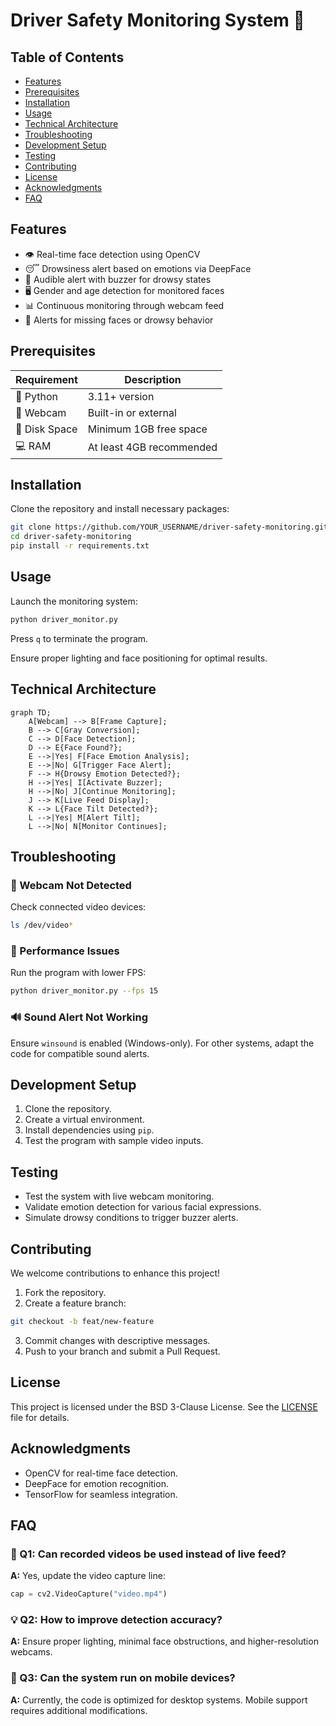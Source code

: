 # Driver Safety Monitoring System 🚦

## Table of Contents
- [Features](#features)
- [Prerequisites](#prerequisites)
- [Installation](#installation)
- [Usage](#usage)
- [Technical Architecture](#technical-architecture)
- [Troubleshooting](#troubleshooting)
- [Development Setup](#development-setup)
- [Testing](#testing)
- [Contributing](#contributing)
- [License](#license)
- [Acknowledgments](#acknowledgments)
- [FAQ](#faq)

## Features
- 👁️ Real-time face detection using OpenCV
- 😴 Drowsiness alert based on emotions via DeepFace
- 🔔 Audible alert with buzzer for drowsy states
- 🖥️ Gender and age detection for monitored faces
- 📊 Continuous monitoring through webcam feed
- 🚨 Alerts for missing faces or drowsy behavior

## Prerequisites

| Requirement   | Description |
|--------------|-------------|
| 🐍 Python    | 3.11+ version |
| 📸 Webcam    | Built-in or external |
| 💾 Disk Space | Minimum 1GB free space |
| 💻 RAM       | At least 4GB recommended |

## Installation
Clone the repository and install necessary packages:

```bash
git clone https://github.com/YOUR_USERNAME/driver-safety-monitoring.git
cd driver-safety-monitoring
pip install -r requirements.txt
```

## Usage
Launch the monitoring system:

```bash
python driver_monitor.py
```

Press `q` to terminate the program.

Ensure proper lighting and face positioning for optimal results.

## Technical Architecture

```mermaid
graph TD;
    A[Webcam] --> B[Frame Capture];
    B --> C[Gray Conversion];
    C --> D[Face Detection];
    D --> E{Face Found?};
    E -->|Yes| F[Face Emotion Analysis];
    E -->|No| G[Trigger Face Alert];
    F --> H{Drowsy Emotion Detected?};
    H -->|Yes| I[Activate Buzzer];
    H -->|No| J[Continue Monitoring];
    J --> K[Live Feed Display];
    K --> L{Face Tilt Detected?};
    L -->|Yes| M[Alert Tilt];
    L -->|No| N[Monitor Continues];
```

## Troubleshooting

### 🎥 Webcam Not Detected
Check connected video devices:

```bash
ls /dev/video*
```

### 🐌 Performance Issues
Run the program with lower FPS:

```bash
python driver_monitor.py --fps 15
```

### 🔊 Sound Alert Not Working
Ensure `winsound` is enabled (Windows-only). For other systems, adapt the code for compatible sound alerts.

## Development Setup
1. Clone the repository.
2. Create a virtual environment.
3. Install dependencies using `pip`.
4. Test the program with sample video inputs.

## Testing
- Test the system with live webcam monitoring.
- Validate emotion detection for various facial expressions.
- Simulate drowsy conditions to trigger buzzer alerts.

## Contributing
We welcome contributions to enhance this project!

1. Fork the repository.
2. Create a feature branch:

```bash
git checkout -b feat/new-feature
```

3. Commit changes with descriptive messages.
4. Push to your branch and submit a Pull Request.

## License
This project is licensed under the BSD 3-Clause License. See the [LICENSE](LICENSE) file for details.

## Acknowledgments
- OpenCV for real-time face detection.
- DeepFace for emotion recognition.
- TensorFlow for seamless integration.

## FAQ

### 🎥 Q1: Can recorded videos be used instead of live feed?
**A:** Yes, update the video capture line:

```python
cap = cv2.VideoCapture("video.mp4")
```

### 💡 Q2: How to improve detection accuracy?
**A:** Ensure proper lighting, minimal face obstructions, and higher-resolution webcams.

### 📱 Q3: Can the system run on mobile devices?
**A:** Currently, the code is optimized for desktop systems. Mobile support requires additional modifications.